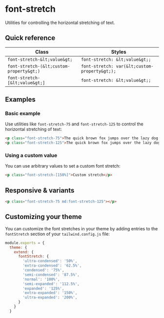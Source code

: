 # font-stretch

Utilities for controlling the horizontal stretching of text.

## Quick reference

| Class | Styles |
|-------|--------|
| `font-stretch-&lt;value&gt;` | `font-stretch: &lt;value&gt;;` |
| `font-stretch-(&lt;custom-property&gt;)` | `font-stretch: var(&lt;custom-property&gt;);` |
| `font-stretch-[&lt;value&gt;]` | `font-stretch: &lt;value&gt;;` |

## Examples

### Basic example

Use utilities like `font-stretch-75` and `font-stretch-125` to control the horizontal stretching of text:

```html
<p class="font-stretch-75">The quick brown fox jumps over the lazy dog.</p>
<p class="font-stretch-125">The quick brown fox jumps over the lazy dog.</p>
```

### Using a custom value

You can use arbitrary values to set a custom font stretch:

```html
<p class="font-stretch-[150%]">Custom stretch</p>
```

## Responsive & variants

```html
<p class="font-stretch-75 md:font-stretch-125"></p>
```

## Customizing your theme

You can customize the font stretches in your theme by adding entries to the `fontStretch` section of your `tailwind.config.js` file:

```js
module.exports = {
  theme: {
    extend: {
      fontStretch: {
        'ultra-condensed': '50%',
        'extra-condensed': '62.5%',
        'condensed': '75%',
        'semi-condensed': '87.5%',
        'normal': '100%',
        'semi-expanded': '112.5%',
        'expanded': '125%',
        'extra-expanded': '150%',
        'ultra-expanded': '200%',
      }
    }
  }
```


